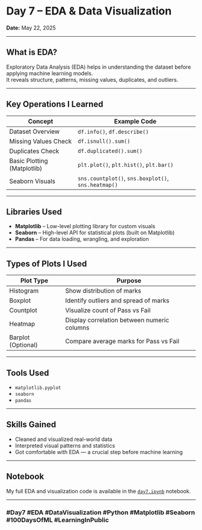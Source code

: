 # Day 7 – EDA & Data Visualization

**Date:** May 22, 2025

---

## What is EDA?

Exploratory Data Analysis (EDA) helps in understanding the dataset before applying machine learning models.  
It reveals structure, patterns, missing values, duplicates, and outliers.

---

## Key Operations I Learned

| Concept                  | Example Code                                         |
|--------------------------|------------------------------------------------------|
| Dataset Overview         | `df.info()`, `df.describe()`                         |
| Missing Values Check     | `df.isnull().sum()`                                  |
| Duplicates Check         | `df.duplicated().sum()`                              |
| Basic Plotting (Matplotlib) | `plt.plot()`, `plt.hist()`, `plt.bar()`           |
| Seaborn Visuals          | `sns.countplot()`, `sns.boxplot()`, `sns.heatmap()`  |

---

## Libraries Used

- **Matplotlib** – Low-level plotting library for custom visuals  
- **Seaborn** – High-level API for statistical plots (built on Matplotlib)  
- **Pandas** – For data loading, wrangling, and exploration

---

## Types of Plots I Used

| Plot Type   | Purpose                                 |
|-------------|-----------------------------------------|
| Histogram   | Show distribution of marks              |
| Boxplot     | Identify outliers and spread of marks   |
| Countplot   | Visualize count of Pass vs Fail         |
| Heatmap     | Display correlation between numeric columns |
| Barplot (Optional) | Compare average marks for Pass vs Fail |

---

## Tools Used

- `matplotlib.pyplot`  
- `seaborn`  
- `pandas`

---

## Skills Gained

- Cleaned and visualized real-world data  
- Interpreted visual patterns and statistics  
- Got comfortable with EDA — a crucial step before machine learning

---

## Notebook

My full EDA and visualization code is available in the [`day7.ipynb`](day07notes.ipynb) notebook.

---

### #Day7 #EDA #DataVisualization #Python #Matplotlib #Seaborn #100DaysOfML #LearningInPublic 
